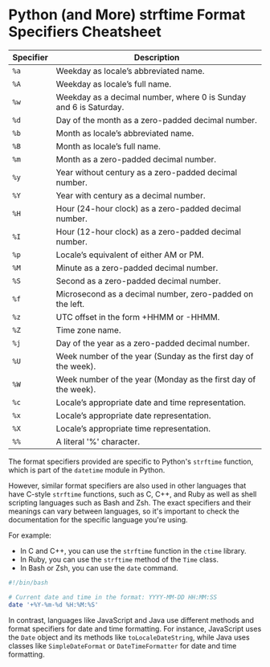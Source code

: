 # Python (and More) strftime Format Specifiers Cheatsheet

| Specifier | Description |
|-----------|-------------|
| `%a` | Weekday as locale’s abbreviated name. |
| `%A` | Weekday as locale’s full name. |
| `%w` | Weekday as a decimal number, where 0 is Sunday and 6 is Saturday. |
| `%d` | Day of the month as a zero-padded decimal number. |
| `%b` | Month as locale’s abbreviated name. |
| `%B` | Month as locale’s full name. |
| `%m` | Month as a zero-padded decimal number. |
| `%y` | Year without century as a zero-padded decimal number. |
| `%Y` | Year with century as a decimal number. |
| `%H` | Hour (24-hour clock) as a zero-padded decimal number. |
| `%I` | Hour (12-hour clock) as a zero-padded decimal number. |
| `%p` | Locale’s equivalent of either AM or PM. |
| `%M` | Minute as a zero-padded decimal number. |
| `%S` | Second as a zero-padded decimal number. |
| `%f` | Microsecond as a decimal number, zero-padded on the left. |
| `%z` | UTC offset in the form +HHMM or -HHMM. |
| `%Z` | Time zone name. |
| `%j` | Day of the year as a zero-padded decimal number. |
| `%U` | Week number of the year (Sunday as the first day of the week). |
| `%W` | Week number of the year (Monday as the first day of the week). |
| `%c` | Locale’s appropriate date and time representation. |
| `%x` | Locale’s appropriate date representation. |
| `%X` | Locale’s appropriate time representation. |
| `%%` | A literal '%' character. |


The format specifiers provided are specific to Python's `strftime` function, which is part of the `datetime` module in Python.

However, similar format specifiers are also used in other languages that have C-style `strftime` functions, such as C, C++, and Ruby as well as shell scripting languages such as Bash and Zsh. The exact specifiers and their meanings can vary between languages, so it's important to check the documentation for the specific language you're using.

For example:

- In C and C++, you can use the `strftime` function in the `ctime` library.
- In Ruby, you can use the `strftime` method of the `Time` class.
- In Bash or Zsh, you can use the `date` command.

```bash
#!/bin/bash

# Current date and time in the format: YYYY-MM-DD HH:MM:SS
date '+%Y-%m-%d %H:%M:%S'
```

In contrast, languages like JavaScript and Java use different methods and format specifiers for date and time formatting. For instance, JavaScript uses the `Date` object and its methods like `toLocaleDateString`, while Java uses classes like `SimpleDateFormat` or `DateTimeFormatter` for date and time formatting.